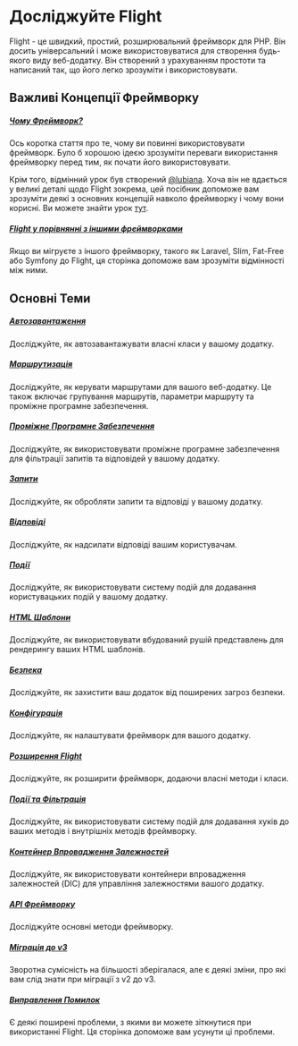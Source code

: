 # Досліджуйте Flight

Flight - це швидкий, простий, розширювальний фреймворк для PHP. Він досить універсальний і може використовуватися для створення будь-якого виду веб-додатку. 
Він створений з урахуванням простоти та написаний так, що його легко зрозуміти і використовувати.

## Важливі Концепції Фреймворку

##### [Чому Фреймворк?](/learn/why-frameworks)

Ось коротка стаття про те, чому ви повинні використовувати фреймворк. Було б хорошою ідеєю зрозуміти переваги використання фреймворку перед тим, як почати його використовувати.

Крім того, відмінний урок був створений [@lubiana](https://git.php.fail/lubiana). Хоча він не вдається у великі деталі щодо Flight зокрема, 
цей посібник допоможе вам зрозуміти деякі з основних концепцій навколо фреймворку і чому вони корисні. 
Ви можете знайти урок [тут](https://git.php.fail/lubiana/no-framework-tutorial/src/branch/master/README.md).

##### [Flight у порівнянні з іншими фреймворками](/learn/flight-vs-another-framework)
Якщо ви мігруєте з іншого фреймворку, такого як Laravel, Slim, Fat-Free або Symfony до Flight, ця сторінка допоможе вам зрозуміти відмінності між ними.

## Основні Теми

##### [Автозавантаження](/learn/autoloading)

Досліджуйте, як автозавантажувати власні класи у вашому додатку.

##### [Маршрутизація](/learn/routing)

Досліджуйте, як керувати маршрутами для вашого веб-додатку. Це також включає групування маршрутів, параметри маршруту та проміжне програмне забезпечення.

##### [Проміжне Програмне Забезпечення](/learn/middleware)

Досліджуйте, як використовувати проміжне програмне забезпечення для фільтрації запитів та відповідей у вашому додатку.

##### [Запити](/learn/requests)

Досліджуйте, як обробляти запити та відповіді у вашому додатку.

##### [Відповіді](/learn/responses)

Досліджуйте, як надсилати відповіді вашим користувачам.

##### [Події](/learn/events)

Досліджуйте, як використовувати систему подій для додавання користувацьких подій у вашому додатку.

##### [HTML Шаблони](/learn/templates)

Досліджуйте, як використовувати вбудований рушій представлень для рендерингу ваших HTML шаблонів.

##### [Безпека](/learn/security)

Досліджуйте, як захистити ваш додаток від поширених загроз безпеки.

##### [Конфігурація](/learn/configuration)

Досліджуйте, як налаштувати фреймворк для вашого додатку.

##### [Розширення Flight](/learn/extending)

Досліджуйте, як розширити фреймворк, додаючи власні методи і класи.

##### [Події та Фільтрація](/learn/filtering)

Досліджуйте, як використовувати систему подій для додавання хуків до ваших методів і внутрішніх методів фреймворку.

##### [Контейнер Впровадження Залежностей](/learn/dependency-injection-container)

Досліджуйте, як використовувати контейнери впровадження залежностей (DIC) для управління залежностями вашого додатку.

##### [API Фреймворку](/learn/api)

Досліджуйте основні методи фреймворку.

##### [Міграція до v3](/learn/migrating-to-v3)
Зворотна сумісність на більшості зберігалася, але є деякі зміни, про які вам слід знати при міграції з v2 до v3.

##### [Виправлення Помилок](/learn/troubleshooting)
Є деякі поширені проблеми, з якими ви можете зіткнутися при використанні Flight. Ця сторінка допоможе вам усунути ці проблеми.